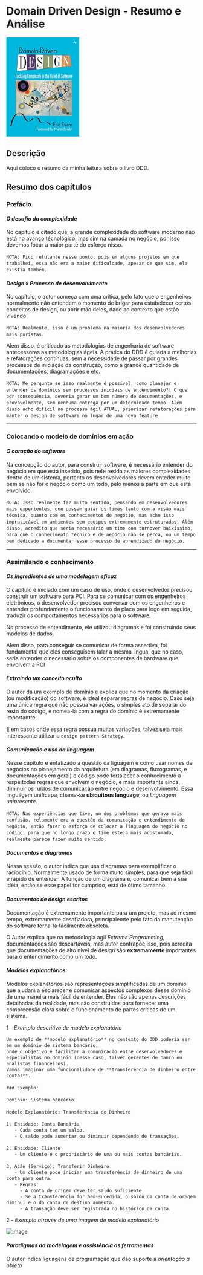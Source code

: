 # Domain Driven Design - Resumo e Análise

![DDD image](./ddd.jpg)

## Descrição
Aqui coloco o resumo da minha leitura sobre o livro DDD.

## Resumo dos capítulos

### Prefácio

#### *O desafio da complexidade*
No capítulo é citado que, a grande complexidade do software moderno não está no avanço técnológico, mas sim na camada no negócio, por isso devemos focar a maior parte do esforço nisso.

``NOTA: Fico relutante nesse ponto, pois em alguns projetos em que trabalhei, essa não era a maior dificuldade, apesar de que sim, ela existia também.``

#### *Design x Processo de desenvolvimento*
No capítulo, o autor começa com uma crítica, pelo fato que o engenheiros normalmente não entendem o momento de brigar para estabelecer certos conceitos de design, ou abrir mão deles, dado ao contexto que estão vivendo

``NOTA: Realmente, isso é um problema na maioria dos desenvolvedores mais puristas.``

Além disso, é criticado as metodologias de engenharia de software antecessoras as metodologias ágeis. A prática do DDD é guiada a melhorias e refatorações contínuas, sem a necessidade de passar por grandes processos de iniciação da construção, como a grande quantidade de documentações, diagramações e etc. 

``NOTA: Me pergunto se isso realmente é possível, como planejar e entender os domínios sem processos iniciais de entendimento?! O que por consequência, deveria gerar um bom número de documentações, e provavelmente, sem nenhuma entrega por um determinado tempo. Além disso acho difícil no processo ágil ATUAL, priorizar refatorações para manter o design de software no lugar de uma nova feature.``

***

### Colocando o modelo de domínios em ação

#### *O coração do software*
Na concepção do autor, para construir software, é necessário entender do negócio em que está inserido, pois nele resida as maiores complexidades dentro de um sistema, portanto os desenvolvedores devem enteder muito bem se não for o negócio como um todo, pelo menos a parte em que está envolvido.

``NOTA: Isso realmente faz muito sentido, pensando em desenvolvedores mais experientes, que possam guiar os times tanto com a visão mais técnica, quanto com os conhecimentos de negócio, mas acho isso impraticável em ambientes sem equipes extremamente estruturadas.
Além disso, acredito que seria necessário um time com turnover baixíssimo, para que o conhecimento técnico e de negócio não se perca, ou um tempo bem dedicado a documentar esse processo de aprendizado do negócio.``

***

### Assimilando o conhecimento

#### *Os ingredientes de uma modelagem eficaz*
O capítulo é iniciado com um caso de uso, onde o desenvolvedor precisou construir um software para PCI.
Para se comunicar com os engenheiros eletrônicos, o desenvolvedor precisou conversar com os engenheiros e entender profundamente o funcionamento da placa para logo em seguida, traduzir os comportamentos necessários para o software.

No processo de entendimento, ele utilizou diagramas e foi construindo seus modelos de dados.

Além disso, para conseguir se comunicar de forma assertiva, foi fundamental que eles conseguisem falar a mesma lingua, que no caso, seria entender o necessário sobre os componentes de hardware que envolvem a PCI


#### *Extraindo um conceito oculto*
O autor da um exemplo de domínio e explica que no momento da criação (ou modificação) do software, é ideal separar regras de negócio. Caso seja uma única regra que não possua variações, o simples ato de separar do resto do código, e nomea-la com a regra do domínio é extremamente importantre.

E em casos onde essa regra possua muitas variações, talvez seja mais interessante utilizar o `design pattern Strategy`.

#### *Comunicação e uso da linguagem*
Nesse capítulo é enfatizado a questão da liguagem e como usar nomes de negócios no planejamento da arquitetura (em diagramas, fluxogramas, e documentações em geral) e código pode fortalecer o conhecimento a respeitodas regras que envolvem o negócio, e mais importante ainda, diminuir os ruídos de comunicação entre negócio e desenvolvimento. Essa linguágem unificapa, chama-se **ubiquitous language**, ou *linguágem unipresente*.

``NOTA: Nas experiências que tive, um dos problemas que gerava mais confusão, relamente era a questão da comunicação e entendimento do negócio, então fazer o esforço de colocar a linguagem do negócio no código, para que no longo prazo o time esteja mais acostumado, realmente parece fazer muito sentido.``

#### *Documentos e diagramas*
Nessa sessão, o autor indica que usa diagramas para exemplificar o raciocínio. Normalmente usado de forma muito simples, para que seja fácil e rápido de entender.
A função de um diagrama é, comunicar bem a sua idéia, então se esse papel for cumprido, está de ótimo tamanho.

#### *Documentos de design escritos*
Documentação é extremamente importante para um projeto, mas ao mesmo tempo, extremamente desafiadora, principalemte pelo fato da manutenção do software torna-la fácilmente obsoleta.

O Autor explica que na metodologia agil *Extreme Programming*, documentações são descartáveis, mas autor contrapõe isso, pois acredita que documentações de alto nível de design são **extremamente** importantes para o entendimento como um todo.

#### *Modelos explanatórios*
Modelos explanatórios são representações simplificadas de um domínio que ajudam a esclarecer e comunicar aspectos complexos desse domínio de uma maneira mais fácil de entender. Eles não são apenas descrições detalhadas da realidade, mas são construídos para fornecer uma compreensão clara sobre o funcionamento de partes críticas de um sistema.

1 - *Exemplo descritivo de modelo explanatório*

```
Um exemplo de **modelo explanatório** no contexto do DDD poderia ser em um domínio de sistema bancário,
onde o objetivo é facilitar a comunicação entre desenvolvedores e especialistas no domínio (nesse caso, talvez gerentes de banco ou analistas financeiros).
Vamos imaginar uma funcionalidade de **transferência de dinheiro entre contas**.

### Exemplo:

Domínio: Sistema bancário

Modelo Explanatório: Transferência de Dinheiro

1. Entidade: Conta Bancária
   - Cada conta tem um saldo.
   - O saldo pode aumentar ou diminuir dependendo de transações.

2. Entidade: Cliente
   - Um cliente é o proprietário de uma ou mais contas bancárias.

3. Ação (Serviço): Transferir Dinheiro
   - Um cliente pode iniciar uma transferência de dinheiro de uma conta para outra.
   - Regras:
     - A conta de origem deve ter saldo suficiente.
     - Se a transferência for bem-sucedida, o saldo da conta de origem diminui e o da conta de destino aumenta.
     - A transação deve ser registrada no histórico da conta.
```

2 - *Exemplo através de uma imagem de modelo explanatório*

![image](https://github.com/user-attachments/assets/a67e4ac0-ebce-4f00-89af-cd226022a563)

#### *Paradigmas da modelagem e assistência as ferramentas*
O autor indica liguagens de programação que dão suporte a *orientação a objeto*

